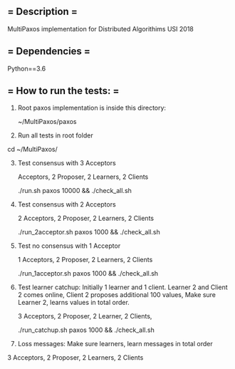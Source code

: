 ## = Description =
MultiPaxos implementation for Distributed Algorithims USI 2018

## = Dependencies =

Python==3.6

## = How to run the tests: =

1) Root paxos implementation is inside this
directory:

   ~/MultiPaxos/paxos
   
2) Run all tests in root folder

cd ~/MultiPaxos/

3)  Test consensus with 3 Acceptors

     Acceptors, 2 Proposer, 2 Learners, 2 Clients

    ./run.sh paxos 10000 && ./check_all.sh 

4) Test consensus with 2 Acceptors

      2 Acceptors, 2 Proposer, 2 Learners, 2 Clients 

     ./run_2acceptor.sh paxos 1000 && ./check_all.sh 
     
5) Test no consensus with 1 Acceptor

      1 Acceptors, 2 Proposer, 2 Learners, 2 Clients 
      
     ./run_1acceptor.sh paxos 1000 && ./check_all.sh 
     
6) Test learner catchup: Initially 1 learner and 1 client. Learner 2 and Client 2 comes online, Client 2 proposes additional 100 values, Make sure Learner 2, learns values in total order.

   3 Acceptors, 2 Proposer, 2 Learner, 2 Clients, 

   
   ./run_catchup.sh paxos 1000 && ./check_all.sh 
   
 7) Loss messages: Make sure learners, learn messages in total order
 
   3 Acceptors, 2 Proposer, 2 Learners, 2 Clients
 
   

     
